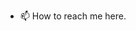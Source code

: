
- 📫 How to reach me here.

<!---
Berkbr/Berkbr is a ✨ special ✨ repository because its `README.md` (this file) appears on your GitHub profile.
You can click the Preview link to take a look at your changes.
--->
